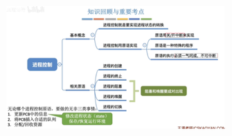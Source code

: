 


![输入图片说明](/imgs/2025-09-11/k9KcGVzDN1dbld4J.png)
<!--stackedit_data:
eyJoaXN0b3J5IjpbMTY4NDU4OTU3MV19
-->
